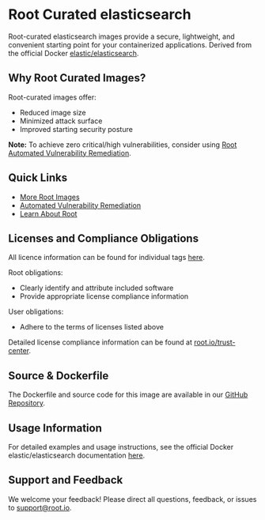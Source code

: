 # Root Curated elasticsearch

Root-curated elasticsearch images provide a secure, lightweight, and convenient starting point for your containerized applications. Derived from the official Docker [elastic/elasticsearch](https://hub.docker.com/r/elastic/elasticsearch).

## Why Root Curated Images?
Root-curated images offer:
- Reduced image size
- Minimized attack surface
- Improved starting security posture

**Note:** To achieve zero critical/high vulnerabilities, consider using [Root Automated Vulnerability Remediation](https://app.root.io).

## Quick Links
- [More Root Images](https://images.root.io)
- [Automated Vulnerability Remediation](https://app.root.io)
- [Learn About Root](https://www.root.io)

## Licenses and Compliance Obligations
All licence information can be found for individual tags [here](https://github.com/rootio-avr/public-image-catalog/tree/feature/license/ubuntu/elasticsearch/).

Root obligations:
- Clearly identify and attribute included software
- Provide appropriate license compliance information

User obligations:
- Adhere to the terms of licenses listed above

Detailed license compliance information can be found at [root.io/trust-center](https://root.io/trust-center).

## Source & Dockerfile
The Dockerfile and source code for this image are available in our [GitHub Repository](https://github.com/rootio-avr/public-image-catalog/tree/feature/license/ubuntu/elasticsearch/).

## Usage Information
For detailed examples and usage instructions, see the official Docker elastic/elasticsearch documentation [here](https://hub.docker.com/r/elastic/elasticsearch).

## Support and Feedback
We welcome your feedback! Please direct all questions, feedback, or issues to [support@root.io](mailto:support@root.io).